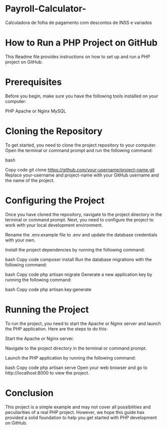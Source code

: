 # Payroll-Calculator-
Calculadora de folha de pagamento com descontos de INSS e variados

# How to Run a PHP Project on GitHub
This Readme file provides instructions on how to set up and run a PHP project on GitHub.

# Prerequisites
Before you begin, make sure you have the following tools installed on your computer:

PHP
Apache or Nginx
MySQL

# Cloning the Repository
To get started, you need to clone the project repository to your computer. Open the terminal or command prompt and run the following command:

bash

Copy code
git clone https://github.com/your-username/project-name.git
Replace your-username and project-name with your GitHub username and the name of the project.

# Configuring the Project
Once you have cloned the repository, navigate to the project directory in the terminal or command prompt. Next, you need to configure the project to work with your local development environment.

Rename the .env.example file to .env and update the database credentials with your own.

Install the project dependencies by running the following command:

bash
Copy code
composer install
Run the database migrations with the following command:

bash
Copy code
php artisan migrate
Generate a new application key by running the following command:

bash
Copy code
php artisan key:generate

# Running the Project
To run the project, you need to start the Apache or Nginx server and launch the PHP application. Here are the steps to do this:

Start the Apache or Nginx server.

Navigate to the project directory in the terminal or command prompt.

Launch the PHP application by running the following command:

bash
Copy code
php artisan serve
Open your web browser and go to http://localhost:8000 to view the project.

# Conclusion
This project is a simple example and may not cover all possibilities and peculiarities of a real PHP project. However, we hope this guide has provided a solid foundation to help you get started with PHP development on GitHub.

